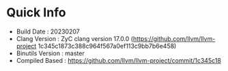# Quick Info
* Build Date : 20230207
* Clang Version : ZyC clang version 17.0.0 (https://github.com/llvm/llvm-project 1c345c1873c388c964f567a0ef113c9bb7b6e458)
* Binutils Version : master
* Compiled Based : https://github.com/llvm/llvm-project/commit/1c345c18

